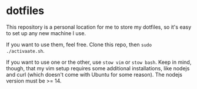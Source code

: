 # dotfiles
This repository is a personal location for me to store my dotfiles, so it's easy to set up any new machine I use.

If you want to use them, feel free. Clone this repo, then `sudo ./activaate.sh`. 

If you want to use one or the other, use `stow vim` or `stow bash`. Keep in mind, though, that my vim setup requires some additional installations, like nodejs and curl (which doesn't come with Ubuntu for some reason). The nodejs version must be >= 14.
